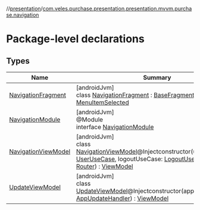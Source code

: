 //[presentation](../../index.md)/[com.veles.purchase.presentation.presentation.mvvm.purchase.navigation](index.md)

# Package-level declarations

## Types

| Name | Summary |
|---|---|
| [NavigationFragment](-navigation-fragment/index.md) | [androidJvm]<br>class [NavigationFragment](-navigation-fragment/index.md) : [BaseFragment](../com.veles.purchase.presentation.base.mvvm.fragment/-base-fragment/index.md), [MenuItemSelected](../com.veles.purchase.presentation.base.mvvm.fragment/-menu-item-selected/index.md) |
| [NavigationModule](-navigation-module/index.md) | [androidJvm]<br>@Module<br>interface [NavigationModule](-navigation-module/index.md) |
| [NavigationViewModel](-navigation-view-model/index.md) | [androidJvm]<br>class [NavigationViewModel](-navigation-view-model/index.md)@Injectconstructor(userUseCase: [UserUseCase](../../../domain/domain/com.veles.purchase.domain.usecase.user/-user-use-case/index.md), logoutUseCase: [LogoutUseCase](../../../domain/domain/com.veles.purchase.domain.usecase.logout/-logout-use-case/index.md), router: [Router](../com.veles.purchase.presentation.base.mvvm.navigation/-router/index.md)) : [ViewModel](https://developer.android.com/reference/kotlin/androidx/lifecycle/ViewModel.html) |
| [UpdateViewModel](-update-view-model/index.md) | [androidJvm]<br>class [UpdateViewModel](-update-view-model/index.md)@Injectconstructor(appUpdateHandler: [AppUpdateHandler](../com.veles.purchase.presentation.update/-app-update-handler/index.md)) : [ViewModel](https://developer.android.com/reference/kotlin/androidx/lifecycle/ViewModel.html) |
